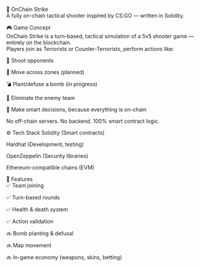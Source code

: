 🧨 OnChain Strike           
A fully on-chain tactical shooter inspired by CS:GO — written in Solidity.      
          
<!-- Заменишь ссылку на баннер позже -->  
      
🎮 Game Concept      
OnChain Strike is a turn-based, tactical simulation of a 5v5 shooter game — entirely on the blockchain.      
Players join as Terrorists or Counter-Terrorists, perform actions like:      
   
🔫 Shoot opponents
     
🚶 Move across zones (planned) 

💣 Plant/defuse a bomb (in progress)   
  
🎯 Eliminate the enemy team  
     
🧠 Make smart decisions, because everything is on-chain

No off-chain servers. No backend. 100% smart contract logic.
 
⚙️ Tech Stack 
Solidity (Smart contracts)   
 
Hardhat (Development, testing)
  
OpenZeppelin (Security libraries)  
  
Ethereum-compatible chains (EVM)  
 
🚀 Features    
✅ Team joining 

✅ Turn-based rounds

✅ Health & death system

✅ Action validation

🔜 Bomb planting & defusal  

🔜 Map movement

🔜 In-game economy (weapons, skins, betting)
